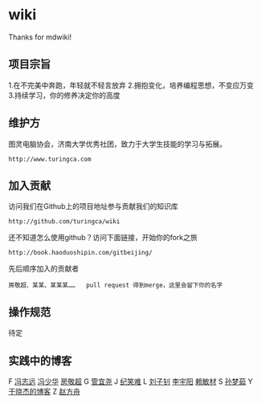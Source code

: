 wiki
=====

Thanks for mdwiki!

项目宗旨
----------

1.在不完美中奔跑，年轻就不轻言放弃
2.拥抱变化，培养编程思想，不变应万变
3.持续学习，你的修养决定你的高度

维护方
----------

图灵电脑协会，济南大学优秀社团，致力于大学生技能的学习与拓展。

    http://www.turingca.com


加入贡献
----------

访问我们在Github上的项目地址参与贡献我们的知识库

    http://github.com/turingca/wiki
    
还不知道怎么使用github？访问下面链接，开始你的fork之旅

    http://book.haoduoshipin.com/gitbeijing/

先后顺序加入的贡献者

    房敬超、某某、某某某……   pull request 得到merge，这里会留下你的名字
    
操作规范
----------

待定

实践中的博客
------------

F
[冯志远](http://vvwall.com)
[冯少华](http://www.sharefood.space)
[房敬超](http://jingchaofang.com)
G
[管宜尧](http://aicode.cc) 
J
[纪笑难](http://isunday.top/)
L
[刘子钊](http://lzzone.top/)
[李宇阳](http://memeda.link/)
[赖敏材](https://morningsky.github.io/)
S
[孙梦茹](http://sevenskey.sinaapp.com/)
Y
[于晓杰的博客](http://blog.csdn.net/shield_sky)
Z
[赵方舟](http://www.csharpstudy.cn/)
